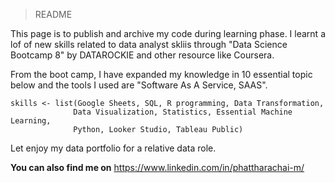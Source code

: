 > README

This page is to publish and archive my code during learning phase.
I learnt a lof of new skills related to data analyst skliis through "Data Science Bootcamp 8" by DATAROCKIE and other resource like Coursera.

From the boot camp, I have expanded my knowledge in 10 essential topic below and the tools I used are "Software As A Service, SAAS".
```{r}
skills <- list(Google Sheets, SQL, R programming, Data Transformation,
              Data Visualization, Statistics, Essential Machine Learning,
              Python, Looker Studio, Tableau Public)
```

Let enjoy my data portfolio for a relative data role.

**You can also find me on** https://www.linkedin.com/in/phattharachai-m/
